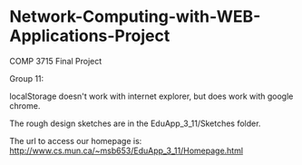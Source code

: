 # Network-Computing-with-WEB-Applications-Project
COMP 3715 Final Project

Group 11:

localStorage doesn't work with internet explorer, but does work with google chrome.

The rough design sketches are in the EduApp_3_11/Sketches folder.

The url to access our homepage is:
http://www.cs.mun.ca/~msb653/EduApp_3_11/Homepage.html
